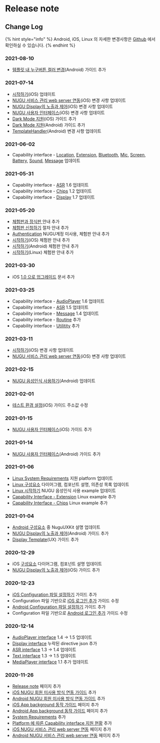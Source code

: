 # Release note

## Change Log

{% hint style="info" %}
Android, iOS, Linux 의 자세한 변경사항은 [Github](source-code.md) 에서 확인하실 수 있습니다.
{% endhint %}

### **2021-08-10**

* [템플릿 내 누구버튼 컬러 변경](platform/android/nugu-user-interface.md#nugubutton)\(Android\) 가이드 추가 

### 2021-07-14

* [시작하기](platform/ios/start.md)\(iOS\) 업데이트
* [NUGU 서비스 관리 web server 연동](platform/ios/web-server.md)\(iOS\) 변경 사항 업데이트
* [NUGU Display의 노출과 제어](platform/ios/nugu-display-template-server.md)\(iOS\) 변경 사항 업데이트
* [NUGU 사용자 인터페이스](platform/ios/nugu.md)\(iOS\) 변경 사항 업데이트
* [Dark Mode 지원](platform/ios/dark-mode.md)\(iOS\) 가이드 추가
* [Dark Mode 지원](platform/android/dark-mode.md)\(Android\) 가이드 추가
* [TemplateHandler](platform/android/nugu-display/templatehandler.md)\(Android\) 변경 사항 업데이트

### 2021-06-02

* Capability interface - [Location](capability-interface/location.md#locationagent), [Extension](capability-interface/extension.md#extensionagent), [Bluetooth](capability-interface/bluetooth.md#bluetoothagent), [Mic](capability-interface/mic.md#micagent), [Screen](capability-interface/screen.md#screenagent), [Battery](capability-interface/battery.md#batteryagent), [Sound](capability-interface/sound.md#soundagent), [Message](capability-interface/message.md#messageagent) 업데이트 

### 2021-05-31

* Capability interface - [ASR](capability-interface/asr.md) 1.6 업데이트
* Capability interface - [Chips](capability-interface/chips.md) 1.2 업데이트
* Capability interface - [Display](capability-interface/display/) 1.7 업데이트

### 2021-05-20

* [체험판과 정식판 ](describetrial.md)안내 추가
* [체험판 신청하기](trialprocess.md) 절차 안내 추가
* [Authentication](authentication.md) NUGU계정 미사용, 체험판 안내 추가
* [시작하기](platform/ios/start.md)\(iOS\) 체험판 안내 추가
* [시작하기](platform/android/start.md)\(Android\) 체험판 안내 추가
* [시작하기](platform/linux/start.md)\(Linux\) 체험판 안내 추가

### 2021-03-30

* iOS [1.0 으로 업그레이드](platform/ios/1.0.md) 문서 추가

### 2021-03-25

* Capability interface - [AudioPlayer](capability-interface/audioplayer.md) 1.6 업데이트
* Capability interface - [ASR](capability-interface/asr.md) 1.5 업데이트
* Capability interface - [Message](capability-interface/message.md) 1.4 업데이트
* Capability interface - [Routine](capability-interface/routine.md) 추가
* Capability interface - [Utilitity](capability-interface/utility.md) 추가

### 2021-03-11

* [시작하기](platform/ios/start.md)\(iOS\) 변경 사항 업데이트 
* [NUGU 서비스 관리 web server 연동](platform/ios/web-server.md)\(iOS\) 변경 사항 업데이트

### 2021-02-15

* [NUGU 음성인식 사용하기](platform/android/start.md#step-5-nugu)\(Android\) 업데이트

### 2021-02-01

* [테스트 환경 설정](platform/ios/testing_sdk_integration.md)\(iOS\) 가이드 주소값 수정 

### 2021-01-15

* [NUGU 사용자 인터페이스](platform/ios/nugu.md)\(iOS\) 가이드 추가 

### 2021-01-14

* [NUGU 사용자 인터페이스](platform/android/nugu-user-interface.md)\(Android\) 가이드 추가 

### 2021-01-06

* [Linux System Requirements](https://app.gitbook.com/@nugu-developers-docs/s/dev/nugu-sdk/platform) 지원 platform 업데이트
* [Linux 구성요소](https://app.gitbook.com/@nugu-developers-docs/s/dev/nugu-sdk/platform/linux/component) 다이어그램, 컴포넌트 설명, 의존성 목록 업데이트
* [Linux 시작하기](https://app.gitbook.com/@nugu-developers-docs/s/dev/nugu-sdk/platform/linux/start) NUGU 음성인식 사용 example 업데이트
* [Capability Interface - Extension](https://app.gitbook.com/@nugu-developers-docs/s/dev/nugu-sdk/capability-interface/extension) Linux example 추가
* [Capability Interface - Chips](https://app.gitbook.com/@nugu-developers-docs/s/dev/nugu-sdk/capability-interface/chips) Linux example 추가

### 2021-01-04

* [Android 구성요소](platform/android/intro_components.md#undefined) 중 NuguUXKit 설명 업데이트 
* [NUGU Display의 노출과 제어](platform/android/nugu-display/)\(Android\) 가이드 추가
* [Display Template](sdk-design-guide/display-template.md)\(UX\) 가이드 추가

### 2020-12-29

* iOS [구성요소](platform/ios/component.md) 다이어그램, 컴포넌트 설명 업데이트 
* [NUGU Display의 노출과 제어](platform/ios/nugu-display-template-server.md)\(iOS\) 가이드 추가

### 2020-12-23

* [iOS Configuration 파일 설정하기](platform/ios/start.md#configuration) 가이드 추가
* Configuration 파일 기반으로 [iOS 로그인 추가](platform/ios/start.md#step-4-nugu) 가이드 수정
* [Android Configuration 파일 설정하기](platform/android/start.md#configuration) 가이드 추가
* Configuration 파일 기반으로 [Android 로그인 추가](platform/android/start.md#step-4-nugu) 가이드 수정

### 2020-12-14

* [AudioPlayer interface](capability-interface/audioplayer.md) 1.4 -&gt; 1.5 업데이트
* [Display interface](capability-interface/display/) 누락된 directive json 추가
* [ASR interface](capability-interface/asr.md) 1.3 -&gt; 1.4 업데이트
* [Text interface](capability-interface/text.md) 1.3 -&gt; 1.5 업데이트
* [MediaPlayer interface](capability-interface/mediaplayer.md) 1.1 추가 업데이트

### 2020-11-26

* [Release note](release-note.md) 페이지 추가
* [iOS NUGU 회원 미사용 방식 연동 가이드](platform/ios/start.md#type2) 추가
* [Android NUGU 회원 미사용 방식 연동 가이드](platform/android/start.md#type2) 추가
* [iOS App background 동작 가이드](platform/ios/background.md) 페이지 추가
* [Android App background 동작 가이드](platform/android/background.md) 페이지 추가
* [System Requirements](platform/#system-requirements) 추가
* [Platform 에 따른 Capability interface 지원 현황](capability-interface/#platform) 추가
* [iOS NUGU 서비스 관리 web server 연동](platform/ios/web-server.md) 페이지 추가
* [Android NUGU 서비스 관리 web server 연동](platform/android/nugu-web-server.md) 페이지 추가

